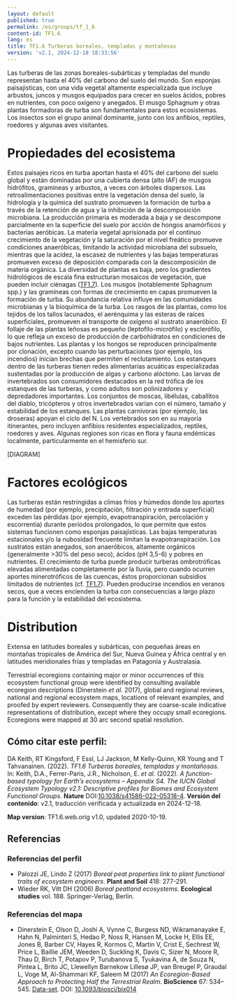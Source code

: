 ```yaml
---
layout: default
published: true
permalink: /es/groups/tf_1_6
content-id: TF1.6
lang: es
title: TF1.6 Turberas boreales, templadas y montañosas
version: 'v2.1, 2024-12-18 18:33:56'
---
```


Las turberas de las zonas boreales-subárticas y templadas del mundo representan hasta el 40% del carbono del suelo del mundo. Son esponjas paisajísticas, con una vida vegetal altamente especializada que incluye arbustos, juncos y musgos equipados para crecer en suelos ácidos, pobres en nutrientes, con poco oxígeno y anegados. El musgo Sphagnum y otras plantas formadoras de turba son fundamentales para estos ecosistemas. Los insectos son el grupo animal dominante, junto con los anfibios, reptiles, roedores y algunas aves visitantes.

# Propiedades del ecosistema
 
Estos paisajes ricos en turba aportan hasta el 40% del carbono del suelo global y están dominadas por una cubierta densa (alto IAF) de musgos hidrófitos, gramíneas y arbustos, a veces con árboles dispersos. Las retroalimentaciones positivas entre la vegetación densa del suelo, la hidrología y la química del sustrato promueven la formación de turba a través de la retención de agua y la inhibición de la descomposición microbiana. La producción primaria es moderada a baja y se descompone parcialmente en la superficie del suelo por acción de hongos anamórficos y bacterias aeróbicas. La materia vegetal aprisionada por el continuo crecimiento de la vegetación y la saturación por el nivel freático promueve condiciones anaeróbicas, limitando la actividad microbiana del subsuelo, mientras que la acidez, la escasez de nutrientes y las bajas temperaturas promueven exceso de deposición comparada con la descomposición de materia orgánica. La diversidad de plantas es baja, pero los gradientes hidrológicos de escala fina estructuran mosaicos de vegetación, que pueden incluir ciénagas ([TF1.7](/explore/groups/TF1.7)). Los musgos (notablemente Sphagnum spp.) y las gramíneas con formas de crecimiento en capas promueven la formación de turba. Su abundancia relativa influye en las comunidades microbianas y la bioquímica de la turba. Los rasgos de las plantas, como los tejidos de los tallos lacunados, el aerénquima y las esteras de raíces superficiales, promueven el transporte de oxígeno al sustrato anaeróbico. El follaje de las plantas leñosas es pequeño (leptofilo-micrófilo) y esclerófilo, lo que refleja un exceso de producción de carbohidratos en condiciones de bajos nutrientes. Las plantas y los hongos se reproducen principalmente por clonación, excepto cuando las perturbaciones (por ejemplo, los incendios) inician brechas que permiten el reclutamiento. Los estanques dentro de las turberas tienen redes alimentarias acuáticas especializadas sustentadas por la producción de algas y carbono alóctono. Las larvas de invertebrados son consumidores destacados en la red trófica de los estanques de las turberas, y como adultos son polinizadores y depredadores importantes. Los conjuntos de moscas, libélulas, caballitos del diablo, tricópteros y otros invertebrados varían con el número, tamaño y estabilidad de los estanques. Las plantas carnívoras (por ejemplo, las droseras) apoyan el ciclo del N. Los vertebrados son en su mayoría itinerantes, pero incluyen anfibios residentes especializados, reptiles, roedores y aves. Algunas regiones son ricas en flora y fauna endémicas localmente, particularmente en el hemisferio sur.

[DIAGRAM]

# Factores ecológicos
 
Las turberas están restringidas a climas fríos y húmedos donde los aportes de humedad (por ejemplo, precipitación, filtración y entrada superficial) exceden las pérdidas (por ejemplo, evapotranspiración, percolación y escorrentía) durante períodos prolongados, lo que permite que estos sistemas funcionen como esponjas paisajísticas. Las bajas temperaturas estacionales y/o la nubosidad frecuente limitan la evapotranspiración. Los sustratos están anegados, son anaeróbicos, altamente orgánicos (generalmente >30% del peso seco), ácidos (pH 3,5-6) y pobres en nutrientes. El crecimiento de turba puede producir turberas ombrotróficas elevadas alimentadas completamente por la lluvia, pero cuando ocurren aportes minerotróficos de las cuencas, éstos proporcionan subsidios limitados de nutrientes (cf. [TF1.7](/explore/groups/TF1.7)). Pueden producirse incendios en veranos secos, que a veces encienden la turba con consecuencias a largo plazo para la función y la estabilidad del ecosistema.
 
# Distribution
 
Extensa en latitudes boreales y subárticas, con pequeñas áreas en montañas tropicales de América del Sur, Nueva Guinea y África central y en latitudes meridionales frías y templadas en Patagonia y Australasia.

Terrestrial ecoregions containing major or minor occurrences of this ecosystem functional group were identified by consulting available ecoregion descriptions (Dinerstein _et al._ 2017), global and regional reviews, national and regional ecosystem maps, locations of relevant examples, and proofed by expert reviewers. Consequently they are coarse-scale indicative representations of distribution, except where they occupy small ecoregions. Ecoregions were mapped at 30 arc second spatial resolution.

## Cómo citar este perfil:

DA Keith, RT Kingsford, F Essl, LJ Jackson, M Kelly-Quinn, KR Young and T Tahvanainen. (2022). *TF1.6 Turberas boreales, templadas y montañosas*. In: Keith, D.A., Ferrer-Paris, J.R., Nicholson, E. *et al.* (2022). *A function-based typology for Earth’s ecosystems – Appendix S4. The IUCN Global Ecosystem Typology v2.1: Descriptive profiles for Biomes and Ecosystem Functional Groups*. **Nature** DOI:[10.1038/s41586-022-05318-4](https://doi.org/10.1038/s41586-022-05318-4).
**Versión del contenido**: v2.1, traducción verificada y actualizada en 2024-12-18.

**Map version**: TF1.6.web.orig v1.0, updated 2020-10-19.

## Referencias

### Referencias del perfil
* Palozzi JE, Lindo Z  (2017) *Boreal peat properties link to plant functional traits of ecosystem engineers*. **Plant and Soil** 418: 277-291.
* Wieder RK, Vitt DH  (2006) *Boreal peatland ecosystems*. **Ecological studies** vol. 188. Springer-Verlag, Berlin.

### Referencias del mapa
* Dinerstein E, Olson D, Joshi A, Vynne C, Burgess ND, Wikramanayake E, Hahn N, Palminteri S, Hedao P, Noss R, Hansen M, Locke H, Ellis EE, Jones B, Barber CV, Hayes R, Kormos C, Martin V, Crist E, Sechrest W, Price L, Baillie JEM, Weeden D, Suckling K, Davis C, Sizer N, Moore R, Thau D, Birch T, Potapov P, Turubanova S, Tyukavina A, de Souza N, Pintea L, Brito JC, Llewellyn Barnekow Lillesø JP, van Breugel P, Graudal L, Voge M, Al-Shammari KF, Saleem M  (2017) *An Ecoregion-Based Approach to Protecting Half the Terrestrial Realm*. **BioScience** 67: 534–545. [Data-set](https://ecoregions2017.appspot.com/). DOI: [10.1093/biosci/bix014](http://doi.org/10.1093/biosci/bix014)
